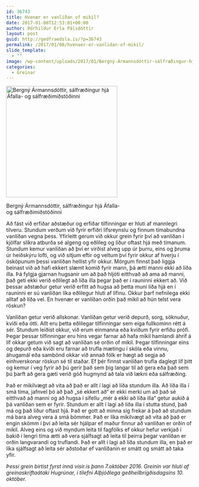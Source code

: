```yaml
---
id: 36743
title: Hvenær er vanlíðan of mikil?
date: 2017-01-08T12:53:01+00:00
author: Þórhildur Erla Pálsdóttir
layout: post
guid: http://gedfraedsla.is/?p=36743
permalink: /2017/01/08/hvenaer-er-vanlidan-of-mikil/
slide_template:
  - ""
image: /wp-content/uploads/2017/01/Bergný-Ármannsdóttir-sálfræðingur-hjá-Áfalla-og-sálfræðimiðstöðinni.jpg
categories:
  - Greinar
---
```

<div id="attachment_36745" style="width: 310px" class="wp-caption alignright">
  <img class="size-medium wp-image-36745" src="http://gedfraedsla.is/wp-content/uploads/2017/01/Bergný-Ármannsdóttir-sálfræðingur-hjá-Áfalla-og-sálfræðimiðstöðinni-300x300.jpg" alt="Bergný Ármannsdóttir, sálfræðingur hjá Áfalla- og sálfræðimiðstöðinni" width="300" height="300" srcset="http://gedfraedsla.is/wp-content/uploads/2017/01/Bergný-Ármannsdóttir-sálfræðingur-hjá-Áfalla-og-sálfræðimiðstöðinni-300x300.jpg 300w, http://gedfraedsla.is/wp-content/uploads/2017/01/Bergný-Ármannsdóttir-sálfræðingur-hjá-Áfalla-og-sálfræðimiðstöðinni-150x150.jpg 150w, http://gedfraedsla.is/wp-content/uploads/2017/01/Bergný-Ármannsdóttir-sálfræðingur-hjá-Áfalla-og-sálfræðimiðstöðinni-768x768.jpg 768w, http://gedfraedsla.is/wp-content/uploads/2017/01/Bergný-Ármannsdóttir-sálfræðingur-hjá-Áfalla-og-sálfræðimiðstöðinni.jpg 1024w" sizes="(max-width: 300px) 100vw, 300px" />
  
  <p class="wp-caption-text">
    Bergný Ármannsdóttir, sálfræðingur hjá Áfalla- og sálfræðimiðstöðinni
  </p>
</div>

Að fást við erfiðar aðstæður og erfiðar tilfinningar er hluti af mannlegri tilveru. Stundum verðum við fyrir erfiðri lífsreynslu og finnum tímabundna vanlíðan vegna þess. Yfirleitt gerum við okkur grein fyrir því að vanlíðan í kjölfar slíkra atburða sé algeng og eðlileg og líður oftast hjá með tímanum. Stundum kemur vanlíðan að því er virðist alveg upp úr þurru, eins og þruma úr heiðskýru lofti, og við sitjum eftir og veltum því fyrir okkur af hverju í ósköpunum þessi vanlíðan hellist yfir okkur. Mörgum finnst það liggja beinast við að hafi ekkert slæmt komið fyrir mann, þá ætti manni ekki að líða illa. Þá fylgja gjarnan hugsanir um að það hljóti eitthvað að ama að manni, það geti ekki verið eðlilegt að líða illa þegar það er í rauninni ekkert að. Við þessar aðstæður getur verið erfitt að hugsa að þetta muni líða hjá en í rauninni er sú vanlíðan líka eðlilegur hluti af lífinu. Okkur þarf nefnilega ekki alltaf að líða vel. En hvenær er vanlíðan orðin það mikil að hún telst vera röskun?

Vanlíðan getur verið allskonar. Vanlíðan getur verið depurð, sorg, söknuður, kvíði eða ótti. Allt eru þetta eðlilegar tilfinningar sem eiga fullkominn rétt á sér. Stundum leiðist okkur, við erum einmanna eða kvíðum fyrir erfiðu prófi. Þegar þessar tilfinningar eru hins vegar farnar að hafa mikil hamlandi áhrif á líf okkar getum við sagt að vanlíðan sé orðin of mikil. Þegar tilfinningar eins og depurð eða kvíði eru farnar að trufla mætingu í skóla eða vinnu, áhugamál eða sambönd okkar við annað fólk er hægt að segja að einhverskonar röskun sé til staðar. Ef þér finnst vanlíðan trufla daglegt líf þitt og kemur í veg fyrir að þú gerir það sem þig langar til að gera eða það sem þú þarft að gera gæti verið góð hugmynd að tala við lækni eða sálfræðing.

Það er mikilvægt að vita að það er allt í lagi að líða stundum illa. Að líða illa í smá tíma, jafnvel þó að það „sé ekkert að“ er ekki merki um að það sé eitthvað að manni og að hugsa í sífellu „mér á ekki að líða illa“ getur aukið á þá vanlíðan sem er fyrir. Stundum er allt í lagi að líða illa í stutta stund, það má og það líður oftast hjá. Það er gott að minna sig frekar á það að stundum má bara alveg vera á smá bömmer. Það er líka mikilvægt að vita að það er engin skömm í því að leita sér hjálpar ef maður finnur að vanlíðan er orðin of mikil. Alveg eins og við myndum leita til fagfólks ef okkur hefur verkjað í bakið í lengri tíma ætti að vera sjálfsagt að leita til þeirra þegar vanlíðan er orðin langvarandi og truflandi. Það er allt í lagi að líða stundum illa, en það er líka sjálfsagt að leita sér aðstoðar ef vanlíðanin er smátt og smátt að taka yfir.

_Þessi grein birtist fyrst inná visir.is þann 7.október 2016. Greinin var hluti af greinaskriftaátaki Hugrúnar, í tilefni Alþjóðlega geðheilbrigðisdagsins 10. október._